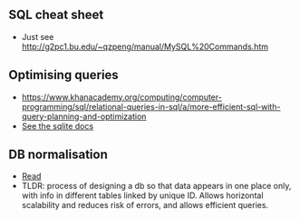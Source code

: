 ## SQL cheat sheet
* Just see http://g2pc1.bu.edu/~qzpeng/manual/MySQL%20Commands.htm

## Optimising queries
* https://www.khanacademy.org/computing/computer-programming/sql/relational-queries-in-sql/a/more-efficient-sql-with-query-planning-and-optimization
* [See the sqlite docs](https://www.sqlite.org/queryplanner.html)

## DB normalisation
* [Read](http://joshualande.com/database-normalization)
* TLDR: process of designing a db so that data appears in one place only, with info in different tables linked by unique ID. Allows horizontal scalability and reduces risk of errors, and allows efficient queries.

